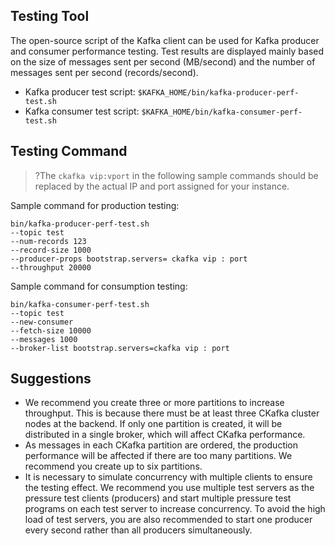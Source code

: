 ## Testing Tool
The open-source script of the Kafka client can be used for Kafka producer and consumer performance testing. Test results are displayed mainly based on the size of messages sent per second (MB/second) and the number of messages sent per second (records/second).
- Kafka producer test script: `$KAFKA_HOME/bin/kafka-producer-perf-test.sh`
- Kafka consumer test script: `$KAFKA_HOME/bin/kafka-consumer-perf-test.sh`


## Testing Command
>?The `ckafka vip:vport` in the following sample commands should be replaced by the actual IP and port assigned for your instance.

Sample command for production testing:
```
bin/kafka-producer-perf-test.sh   
--topic test 
--num-records 123 
--record-size 1000  
--producer-props bootstrap.servers= ckafka vip : port 
--throughput 20000   
```

Sample command for consumption testing:
```
bin/kafka-consumer-perf-test.sh   
--topic test 
--new-consumer  
--fetch-size 10000 
--messages 1000  
--broker-list bootstrap.servers=ckafka vip : port
```

## Suggestions
- We recommend you create three or more partitions to increase throughput. This is because there must be at least three CKafka cluster nodes at the backend. If only one partition is created, it will be distributed in a single broker, which will affect CKafka performance.     
- As messages in each CKafka partition are ordered, the production performance will be affected if there are too many partitions. We recommend you create up to six partitions.
- It is necessary to simulate concurrency with multiple clients to ensure the testing effect. We recommend you use multiple test servers as the pressure test clients (producers) and start multiple pressure test programs on each test server to increase concurrency. To avoid the high load of test servers, you are also recommended to start one producer every second rather than all producers simultaneously.  

